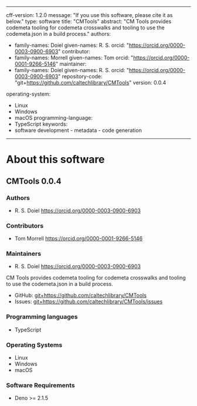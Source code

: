 
---
cff-version: 1.2.0
message: "If you use this software, please cite it as below."
type: software
title: "CMTools"
abstract: "CM Tools provides codemeta tooling for codemeta crosswalks and tooling to use the codemeta.json in a build process."
authors:
  - family-names: Doiel
    given-names: R. S.
    orcid: "https://orcid.org/0000-0003-0900-6903"
contributor:
  - family-names: Morrell
    given-names: Tom
    orcid: "https://orcid.org/0000-0001-9266-5146"
maintainer:
  - family-names: Doiel
    given-names: R. S.
    orcid: "https://orcid.org/0000-0003-0900-6903"
repository-code: "git+https://github.com/caltechlibrary/CMTools"
version: 0.0.4

operating-system:
  - Linux
  - Windows
  - macOS
programming-language:
  - TypeScript
keywords:
  - software development  - metadata  - code generation

---

About this software
===================

## CMTools 0.0.4

### Authors

- R. S. Doiel https://orcid.org/0000-0003-0900-6903

### Contributors

- Tom Morrell https://orcid.org/0000-0001-9266-5146

### Maintainers

- R. S. Doiel https://orcid.org/0000-0003-0900-6903

CM Tools provides codemeta tooling for codemeta crosswalks and tooling to use the codemeta.json in a build process.


- GitHub: <git+https://github.com/caltechlibrary/CMTools>
- Issues: <git+https://github.com/caltechlibrary/CMTools/issues>

### Programming languages

- TypeScript


### Operating Systems

- Linux
- Windows
- macOS


### Software Requirements

- Deno &gt;&#x3D; 2.1.5

